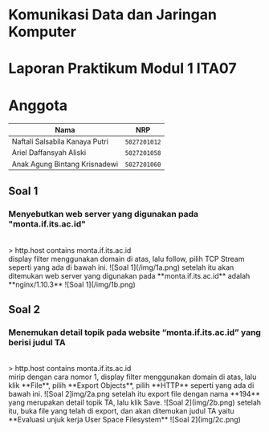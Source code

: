 # Komunikasi Data dan Jaringan Komputer
# Laporan Praktikum Modul 1 ITA07

# Anggota

| Nama                           | NRP          | 
| -------------------------------| -------------| 
| Naftali Salsabila Kanaya Putri    | `5027201012` | 
| Ariel Daffansyah Aliski           | `5027201058` | 
| Anak Agung Bintang Krisnadewi     | `5027201060` |

## Soal 1

### Menyebutkan web server yang digunakan pada "monta.if.its.ac.id"
<br>
> http.host contains monta.if.its.ac.id
<br>
    display filter menggunakan domain di atas, lalu follow, pilih TCP Stream seperti yang ada di bawah ini.
    ![Soal 1](/img/1a.png)
    setelah itu akan ditemukan web server yang digunakan pada **monta.if.its.ac.id** adalah **nginx/1.10.3**
    ![Soal 1](/img/1b.png)

## Soal 2

### Menemukan detail topik pada website “monta.if.its.ac.id” yang berisi judul TA
<br>
> http.host contains monta.if.its.ac.id
<br>
    mirip dengan cara nomor 1, display filter menggunakan domain di atas, lalu klik **File**, pilih **Export Objects**, pilih **HTTP** seperti yang ada di bawah ini.
    ![Soal 2]img/2a.png
    setelah itu export file dengan nama **194** yang merupakan detail topik TA, lalu klik Save. 
    ![Soal 2](img/2b.png)
    setelah itu, buka file yang telah di export, dan akan ditemukan judul TA yaitu **Evaluasi unjuk kerja User Space Filesystem**
    ![Soal 2](img/2c.png)
